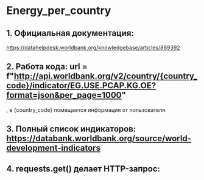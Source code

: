 # Energy_per_country

## 1. Официальная документация:
   https://datahelpdesk.worldbank.org/knowledgebase/articles/889392

## 2. Работа кода: url = f"http://api.worldbank.org/v2/country/{country_code}/indicator/EG.USE.PCAP.KG.OE?format=json&per_page=1000"
   , в {country_code} помещается информация от пользователя.
 
## 3. Полный список индикаторов: https://databank.worldbank.org/source/world-development-indicators

## 4. requests.get() делает HTTP-запрос:
